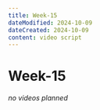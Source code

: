 ```yaml
---
title: Week-15
dateModified: 2024-10-09
dateCreated: 2024-10-09
content: video script
---
```


# Week-15

*no videos planned*
